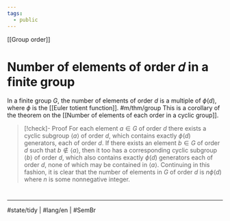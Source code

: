 ```yaml
---
tags:
  - public
---
```

[[Group order]]
# Number of elements of order 𝑑 in a finite group

In a finite group $G$, the number of elements of order $d$ is a multiple of $\phi(d)$,
where $\phi$ is the [[Euler totient function]]. #m/thm/group 
This is a corollary of the theorem on the [[Number of elements of each order in a cyclic group]].

> [!check]- Proof
> For each element $a \in G$ of order $d$ there exists a cyclic subgroup $\langle a \rangle$ of order $d$,
> which contains exactly $\phi(d)$ generators, each of order $d$.
> If there exists an element $b \in G$ of order $d$ such that $b \notin \langle a \rangle$,
> then it too has a corresponding cyclic subgroup $\langle b \rangle$ of order $d$,
> which also  contains exactly $\phi(d)$ generators each of order $d$,
> none of which may be contained in $\langle  a \rangle$.
> Continuing in this fashion, it is clear that the number of elements in $G$ of order $d$ is $n\phi(d)$ where $n$ is some nonnegative integer.
> <span class="QED"/>

#
---
#state/tidy | #lang/en | #SemBr
